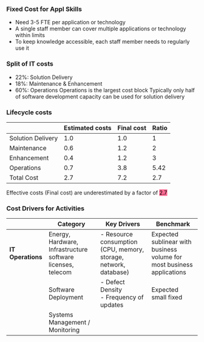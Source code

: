 ### Fixed Cost for Appl Skills
- Need 3-5 FTE per application or technology 
- A single staff member can cover multiple applications or technology within limits
- To keep knowledge accessible, each staff member needs to regularly use it
### Split of IT costs
- $22\%$: Solution Delivery
- $18\%$: Maintenance & Enhancement
- $60\%$: Operations
Operations is the largest cost block 
Typically only half of software development capacity can be used for solution delivery

### Lifecycle costs
|                   | Estimated costs | Final cost | Ratio |
| ----------------- | --------------- | ---------- | ----- |
| Solution Delivery | 1.0             | 1.0        | 1     |
| Maintenance       | 0.6             | 1.2        | 2     |
| Enhancement       | 0.4             | 1.2        | 3     |
| Operations        | 0.7             | 3.8        | 5.42  |
| Total Cost        | 2.7             | 7.2        | 2.7   |
Effective costs (Final cost) are underestimated by a factor of <mark style="background: #FF5582DD;">2.7</mark>



### Cost Drivers for Activities
|                   | Category                                                    | Key Drivers                                                      | Benchmark                                                              |
| ----------------- | ----------------------------------------------------------- | ---------------------------------------------------------------- | ---------------------------------------------------------------------- |
| **IT Operations** | Energy, Hardware, Infrastructure software licenses, telecom | - Resource consumption (CPU, memory, storage, network, database) | Expected sublinear with business volume for most business applications |
|                   | Software Deployment                                         | - Defect Density<br>- Frequency of updates                       | Expected small fixed                                                   |
|                   | Systems Management / Monitoring                             |                                                                  |                                                                        |
